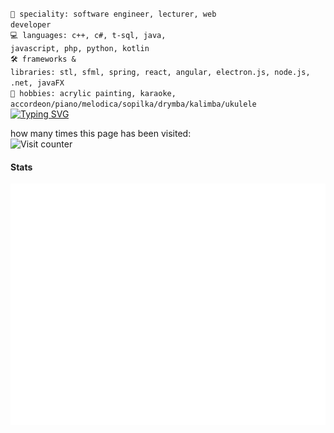 <code>👷 speciality: software engineer, lecturer, web developer</code><br>
<code>💻 languages: c++, c#, t-sql, java, javascript, php, python, kotlin</code><br>
<code>🛠️ frameworks & libraries: stl, sfml, spring, react, angular, electron.js, node.js, .net, javaFX</code><br>
<code>🎹 hobbies: acrylic painting, karaoke, accordeon/piano/melodica/sopilka/drymba/kalimba/ukulele</code><br>
[![Typing SVG](https://readme-typing-svg.herokuapp.com?font=Macondo&color=5BB0F7&lines=roses+are+red;violets+are+blue;unexpected+'%7B';on+line+32)](https://git.io/typing-svg)

how many times this page has been visited:<br>
![Visit counter](https://moe-counter.glitch.me/get/@:sunmeatGitHub?theme=rule34)

#### Stats

![Metrics](https://raw.githubusercontent.com/sunmeat/sunmeat/master/github-metrics.svg)
